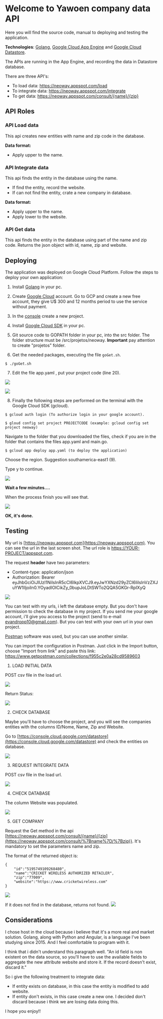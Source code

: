 # Welcome to Yawoen company data API

Here you will find the source code, manual to deploying and testing the application.

**Technologies**: [Golang](https://golang.org/), [Google Cloud App Engine](https://cloud.google.com/appengine/) and [Google Cloud Datastore](https://cloud.google.com/datastore/).

The APIs are running in the App Engine, and recording the data in Datastore database.

There are three API's:

 - To load data: https://neoway.appspot.com/load
 - To integrate data: https://neoway.appspot.com/integrate
 - To get data: https://neoway.appspot.com/consult/{name}/{zip}

## API Roles

### API Load data
This api creates new entities with name and zip code in the database.

**Data format:**
- Apply upper to the name.


### API Integrate data
This api finds the entity in the database using the name.
- If find the entity, record the website.
- If can not find the entity, crate a new company in database.

**Data format:**
- Apply upper to the name.
- Apply lower to the website.

### API Get data
This api finds the entity in the database using part of the name and zip code. 
Returns the json object with id, name, zip and website. 

## Deploying

The application was deployed on Google Cloud Platform. Follow the steps to deploy your own application:

1) Install [Golang](https://golang.org/doc/install) in your pc.

2) Create [Google Cloud](http://cloud.google.com) account. Go to GCP and create a new free account, they give U$ 300 and 12 months period to use the service without payment.
    
3) In the [console](https://console.cloud.google.com) create a new project.

4) Install [Google Cloud SDK](https://cloud.google.com/sdk/docs/quickstarts) in your pc.

5) Git source code to GOPATH folder in your pc, into the src folder. The folder structure must be /src/projetos/neoway. **Important** pay attention to create "projetos" folder.

6) Get the needed packages, executing the file ```goGet.sh```.
```
$ ./goGet.sh
```
7) Edit the file app.yaml , put your project code (line 20). 

**![](https://lh4.googleusercontent.com/LgjfPdhwgagCIIoFRlS1lq_sbo81luvyVbljjHn2XaAr0-fVgDdwfKxehXzYLzefZ2if2M59NUGzWNREz-fHtm1wGRTg4Lph2wxaOTD58IHIjNRsmF_SK5Ddga7VXyrcusUr5ap1)**

**![](https://lh5.googleusercontent.com/qCbpYJId1dShaL-XMizSgaMoYBPFPqkziKwIRtplfwapMHjBJ9RUPG6-OQg_Ee8KB2823QTG3Hi5bO5DOC-qN9dAVLfJPgCP_uCgAsVI4kvAo_oeZ5vH0_6AYAcUfGPqWkOg-ASb)**

8) Finally the following steps are performed on the terminal with the Google Cloud SDK (gcloud).
```
$ gcloud auth login (To authorize login in your google account).
````
```	
$ gloud config set project PROJECTCODE (example: gcloud config set project neoway)
```	
Navigate to the folder that you downloaded the files, check if you are in the folder that contains the files app.yaml and main.go.
```	
$ gcloud app deploy app.yaml (to deploy the application)
```
 	
Choose the region. Suggestion southamerica-east1 (9).
 
Type y to continue.

![](https://lh3.googleusercontent.com/qOtwhrQJvsqHOv_tePvgWoevrTMbYOKNB8d5jdy11c7keDUhzllY8IbxnjoXMsR0d9-arYqsWBTvvg9BikDXImT-4n0n7GwQuBGkZCBx3yP-VErBffilvnFEgjQVQVaDUYWs1wQt)

**Wait a few minutes….**

When the process finish you will see that.

**![](https://lh4.googleusercontent.com/eksx70j_Mp1XDamOgfLrM3d9_-iLrI4N8M6H6lvxgDeqAMQcU5jrVwGmzRRElpXn5LvgIdnysZDjovDXoNsKejs5s90s-Velg2SpDAAKJTp7P5Z9UlwYeqv7JjpouyAkS0lDZKzr)**

**OK, it's done.**

## Testing
My url is [https://neoway.appspot.com](https://neoway.appspot.com). You can see the url in the last screen shot. The url role is [https://YOUR-PROJECT/appspot.com](https://your-project/appspot.com).

The request **header** have two parameters:

- Content-type: application/json
- Authorization: Bearer eyJhbGciOiJIUzI1NiIsInR5cCI6IkpXVCJ9.eyJwYXNzd29yZCI6IiIsInVzZXJuYW1lIjoiIn0.YOyadIOICikZy_0bupJoLDtSWTo2QQA5GKGr-RpIXyQ

**![](https://lh5.googleusercontent.com/y67oEisSkRhnanvUJzFwnxw7WxedE55YvKJEXxCnhE7xiZtqOFh0F-5Eb4fUprRbBB0O6TG4-waJvUmrRazgy4W5RGYLq1W2KNaqO8TKM2MKlEdADGan3Nd3_lF1_1lzX6Q_QM-B)**

You can test with my urls, i left the database empty. But you don't have permission to check the database in my project. If you send me your google account, i'll give you access to the project (send to e-mail evandropp10@gmail.com).
But you can test with your own url in your own project.

[Postman](https://www.getpostman.com/) software was used, but you can use another similar.

You can import the configuration in Postman. Just click in the Import button, choose "Import from link" and paste this link: https://www.getpostman.com/collections/f955c2e0a28cd9589603

1.  LOAD INITIAL DATA

POST csv file in the load url.

**![](https://lh6.googleusercontent.com/58JxFib61jcsqfQ7aY3ndSGRq8WxOSUGIHfVPVE9en4MECWUnUkTNgq2b3g4fvwCKR76VbTvCerJ3mjgvUtYqgC3U1tY818Q6JtWgfkJOSEcOxZiMTj7TC8DOghX2pBazUfU58xX)**

Return Status:

![](https://lh4.googleusercontent.com/XRAwdmRm2XJ23dzLZXo8zn9vias0N1BL81YTbDkNGSuBBMdPMERV7xMy5LfNIHAFgfUzyrndKhPO4Ti61MhBdoC1YUXnSKFny-oTLdDJZ2QwrbfMWhw7YIPXN31m1U3qZaN5nYFs)

2) CHECK DATABASE

Maybe you'll have to choose the project, and you will see the companies entities with the columns ID/Nome, Name, Zip and Website.

Go to [https://console.cloud.google.com/datastore](https://console.cloud.google.com/datastore) and check the entities on database.

![](https://lh6.googleusercontent.com/rhfQ6WJ6L58NkyybemOaCxl8O07C9GdycPdLFbh0SpjtBjrEzpxk7BaI3bxQ98Qc0VDmpl75AdRGWPpVI6q2n0RnIKmZGtjEJeARsWQGpv0Cm0fhkUK8bq5Z-IUki7NL-YE6PGeY)

3) REQUEST INTEGRATE DATA

POST csv file in the load url.

![](https://lh4.googleusercontent.com/kjzXoRmhsiXtgd5DUMeeoMg0p5ESaJuS-7QoCR5UQyfNYn3mPxPUXRqrvUbrNOWh8odp5JUOqjhEKZAVxlqKBS1ff4QBRBC1nhtsvyWOdgU61YIGrG2R97bPCuT1QXDWdRg0mLl2)

4) CHECK DATABASE

The column Website was populated.

**![](https://lh3.googleusercontent.com/9XIRJNMDQaG9qZpUe3XagzjKiJfGwS-Kd8ABSMGLCjMdqzoMyxLqs6UYUvxFEqvACDpM8mHZVHzkNeW6-C8hgIyHAr5peJcbE1GEqRcbbYbpGAlvK63c3wsQxXph0GJJ-JseshCw)**

5) GET COMPANY

Request the Get method in the api [https://neoway.appspot.com/consult/{name}/{zip](https://neoway.appspot.com/consult/%7Bname%7D/%7Bzip)}. It's mandatory to set the parameters name and zip.

The format of the returned object is:
```
{
	"id":"5195749109268480",
	"name":"CRICKET WIRELESS AUTHORIZED RETAILER",
	"zip":"77009",
	"website":"https://www.cricketwireless.com"	
}
```

**![](https://lh3.googleusercontent.com/uHDWdmxUXagyVwClrBdtB1m3cVRNVhjbnKfci5tybm_Je4tMWRKa4DIw7eqobolDvMXmK0zgVT0YI8L3hXa8392NEL82c_9SV8nN7YE1lrdsXo-nj_Yn5ruQ2d0Od0R5l2weVszr)**

If it does not find in the database, returns not found.
**![](https://lh5.googleusercontent.com/NEPHcvLNxrH10eT1jezOA1hd2Xp7usybe_7X4MMKAPQpUBXfZg26wnWJFdslj59zxWzGjrKDlEf3tbDXsdpXxUkQ4Oe5FLLb_RATwkhptqHws2eUL1GVkSJjGKrO6egZQa6Qs_Cs)**
## Considerations
I chose host in the cloud because i believe that it's a more real and market solution.
Golang, along with Python and Angular, is a language I've been studying since 2015. And I feel comfortable to program with it.

I think that i didn't understand this paragraph well.
"An id field is non existent on the data source, so you'll have to use the available fields to aggregate the new attribute website and store it. If the record doesn't exist, discard it."

So i give the following treatment to integrate data:
- If entity exists on database, in this case the entity is modified to add website.
- If entity don't exists, in this case create a new one. I decided don't discard because i think we are losing data doing this.

I hope you enjoy!!
<!--stackedit_data:
eyJoaXN0b3J5IjpbMTA0MTA4NDc3OV19
-->